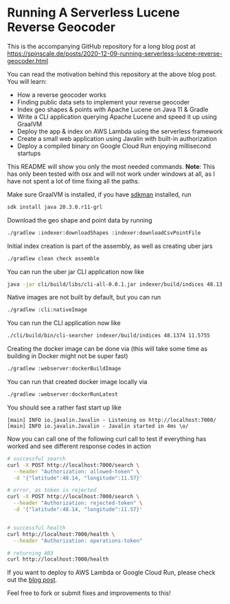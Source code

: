 # Running A Serverless Lucene Reverse Geocoder

This is the accompanying GitHub repository for a long blog post at
https://spinscale.de/posts/2020-12-09-running-serverless-lucene-reverse-geocoder.html

You can read the motivation behind this repository at the above blog post. You
will learn:

* How a reverse geocoder works
* Finding public data sets to implement your reverse geocoder
* Index geo shapes & points with Apache Lucene on Java 11 & Gradle
* Write a CLI application querying Apache Lucene and speed it up using GraalVM
* Deploy the app & index on AWS Lambda using the serverless framework
* Create a small web application using Javalin with built-in authorization
* Deploy a compiled binary on Google Cloud Run enjoying millisecond startups

This README will show you only the most needed commands. **Note**: This has
only been tested with osx and will not work under windows at all, as I have not
spent a lot of time fixing all the paths.

Make sure GraalVM is installed, if you have [sdkman](https://sdkman.io) installed, run

```bash
sdk install java 20.3.0.r11-grl
```

Download the geo shape and point data by running 

```bash
./gradlew :indexer:downloadShapes :indexer:downloadCsvPointFile
```

Initial index creation is part of the assembly, as well as creating uber jars

```bash
./gradlew clean check assemble
```

You can run the uber jar CLI application now like

```bash
java -jar cli/build/libs/cli-all-0.0.1.jar indexer/build/indices 48.13 11.57
```

Native images are not built by default, but you can run

```bash
./gradlew :cli:nativeImage
```

You can run the CLI application now like

```bash
./cli/build/bin/cli-searcher indexer/build/indices 48.1374 11.5755
```

Creating the docker image can be done via (this will take some time as building
in Docker might not be super fast)

```bash
./gradlew :webserver:dockerBuildImage
```

You can run that created docker image locally via 

```bash
./gradlew :webserver:dockerRunLatest
```

You should see a rather fast start up like

```
[main] INFO io.javalin.Javalin - Listening on http://localhost:7000/
[main] INFO io.javalin.Javalin - Javalin started in 4ms \o/
```

Now you can call one of the following curl call to test if everything has
worked and see different response codes in action

```bash
# successful search
curl -X POST http://localhost:7000/search \
  --header "Authorization: allowed-token" \
  -d '{"latitude":48.14, "longitude":11.57}'

# error, as token is rejected
curl -X POST http://localhost:7000/search \
  --header "Authorization: rejected-token" \
  -d '{"latitude":48.14, "longitude":11.57}'


# successful health
curl http://localhost:7000/health \
  --header "Authorization: operations-token"

# returning 403
curl http://localhost:7000/health
```

If you want to deploy to AWS Lambda or Google Cloud Run, please check out the 
[blog post](https://spinscale.de/posts/2020-12-09-running-serverless-lucene-reverse-geocoder.html).

Feel free to fork or submit fixes and improvements to this!
